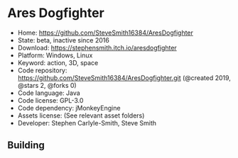 # Ares Dogfighter

- Home: https://github.com/SteveSmith16384/AresDogfighter
- State: beta, inactive since 2016
- Download: https://stephensmith.itch.io/aresdogfighter
- Platform: Windows, Linux
- Keyword: action, 3D, space
- Code repository: https://github.com/SteveSmith16384/AresDogfighter.git (@created 2019, @stars 2, @forks 0)
- Code language: Java
- Code license: GPL-3.0
- Code dependency: jMonkeyEngine
- Assets license: (See relevant asset folders)
- Developer: Stephen Carlyle-Smith, Steve Smith

## Building
